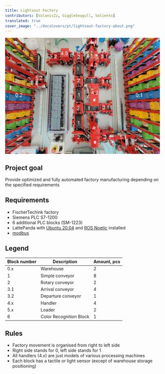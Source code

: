 ```yaml
---
title: Lightsout Factory
contributors: [ValanisZz, GiggleSeagull, Valiento]
translated: true
cover_image: "../docsCovers/pt/lightsout-factory-about.png"
---
```


![Lightsout Factory Preview](../images/lightsout-factory/factory_preview_numbers.jpg)

## Project goal
Provide optimized and fully automated factory manufacturing depending on the specified requirements

## Requirements
- FischerTechink factory
- Siemens PLC S7-1200
- 6 additional PLC blocks (SM-1223)
- LattePanda with [Ubuntu 20.04](https://releases.ubuntu.com/20.04/) and [ROS Noetic](http://wiki.ros.org/noetic/Installation) installed
- [modbus](https://github.com/HumaRobotics/modbus)

## Legend
| Block number |           Description           | Amount, pcs |
|--------------|---------------------------------|-------------|
|     0.x      | Warehouse                       |      2      |
|      1       | Simple conveyor                 |      8      |
|      2       | Rotary conveyor                 |      2      |
|     3.1      | Arrival conveyor                |      4      |
|     3.2      | Departure conveyor              |      1      |
|     4.x      | Handler                         |      4      |
|     5.x      | Loader                          |      2      |
|      6       | Color Recognition Block         |      1      |

## Rules
- Factory movement is organised from right to left side
- Right side stands for 0, left side stands for 1
- All handlers (4.x) are just models of various processing machines
- Each block has a tactile or light sensor (except of warehouse storage positioning)

